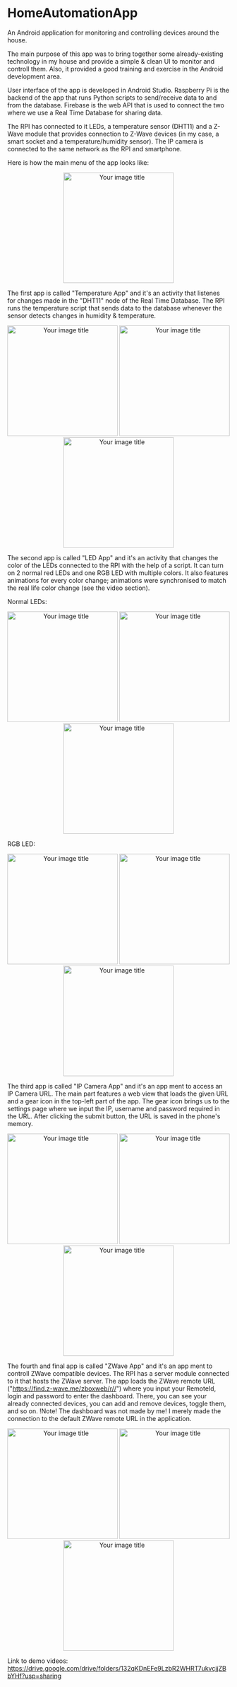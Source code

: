 # HomeAutomationApp
An Android application for monitoring and controlling devices around the house.

The main purpose of this app was to bring together some already-existing technology in my house and provide a simple & clean UI to monitor and controll them. Also, it provided a good training and exercise in the Android development area.

User interface of the app is developed in Android Studio.
Raspberry Pi is the backend of the app that runs Python scripts to send/receive data to and from the database. 
Firebase is the web API that is used to connect the two where we use a Real Time Database for sharing data.


The RPI has connected to it LEDs, a temperature sensor (DHT11) and a Z-Wave module that provides connection to Z-Wave devices (in my case, a smart socket and a temperature/humidity sensor). The IP camera is connected to the same network as the RPI and smartphone.

Here is how the main menu of the app looks like:
<p align="center">
  <img src="images/HomeAutomationApp.jpg" alt="Your image title" width="250"/>
</p>

The first app is called "Temperature App" and it's an activity that listenes for changes made in the "DHT11" node of the Real Time Database. The RPI runs the temperature script that sends data to the database whenever the sensor detects changes in humidity & temperature.

<p align="center">
  <img src="images/temp_activity_edited.png" alt="Your image title" width="250"/>
  <img src="images/temp_firebase_edited.png" alt="Your image title" width="250"/>
  <img src="images/temp_activity2_edited.png" alt="Your image title" width="250"/>
</p>

The second app is called "LED App" and it's an activity that changes the color of the LEDs connected to the RPI with the help of a script. It can turn on 2 normal red LEDs and one RGB LED with multiple colors. It also features animations for every color change; animations were synchronised to match the real life color change (see the video section).

Normal LEDs:
<p align="center">
  <img src="images/led_activity.png" alt="Your image title" width="250"/>
  <img src="images/led_firebase.png" alt="Your image title" width="250"/>
  <img src="images/led_activity2.png" alt="Your image title" width="250"/>
</p>
RGB LED:
<p align="center">
  <img src="images/led_activity.png" alt="Your image title" width="250"/>
  <img src="images/led_firebase2.png" alt="Your image title" width="250"/>
  <img src="images/led_activity3.png" alt="Your image title" width="250"/>
</p>

The third app is called "IP Camera App" and it's an app ment to access an IP Camera URL. The main part features a web view that loads the given URL and a gear icon in the top-left part of the app. The gear icon brings us to the settings page where we input the IP, username and password required in the URL. After clicking the submit button, the URL is saved in the phone's memory.

<p align="center">
  <img src="images/camera_activity.png" alt="Your image title" width="250"/>
  <img src="images/camera_settings.png" alt="Your image title" width="250"/>
  <img src="images/camera_activity2.png" alt="Your image title" width="250"/>
</p>

The fourth and final app is called "ZWave App" and it's an app ment to controll ZWave compatible devices. The RPI has a server module connected to it that hosts the ZWave server. The app loads the ZWave remote URL ("https://find.z-wave.me/zboxweb/r//") where you input your RemoteId, login and password to enter the dashboard. There, you can see your already connected devices, you can add and remove devices, toggle them, and so on.
!Note! The dashboard was not made by me! I merely made the connection to the default ZWave remote URL in the application.

<p align="center">
  <img src="images/zwave_activity.png" alt="Your image title" width="250"/>
  <img src="images/zwave_activity2.png" alt="Your image title" width="250"/>
  <img src="images/zwave_activity3.png" alt="Your image title" width="250"/>
</p>

Link to demo videos: https://drive.google.com/drive/folders/132qKDnEFe9LzbR2WHRT7ukvcjjZBbYHf?usp=sharing

